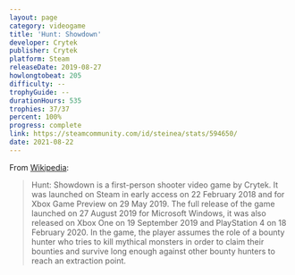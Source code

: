 ```yaml
---
layout: page
category: videogame
title: 'Hunt: Showdown'
developer: Crytek
publisher: Crytek
platform: Steam
releaseDate: 2019-08-27
howlongtobeat: 205
difficulty: --
trophyGuide: --
durationHours: 535
trophies: 37/37
percent: 100%
progress: complete
link: https://steamcommunity.com/id/steinea/stats/594650/
date: 2021-08-22
---
```


From [Wikipedia](https://en.wikipedia.org/wiki/Hunt:_Showdown):

> Hunt: Showdown is a first-person shooter video game by Crytek. It was launched on Steam in early access on 22 February 2018 and for Xbox Game Preview on 29 May 2019. The full release of the game launched on 27 August 2019 for Microsoft Windows, it was also released on Xbox One on 19 September 2019 and PlayStation 4 on 18 February 2020. In the game, the player assumes the role of a bounty hunter who tries to kill mythical monsters in order to claim their bounties and survive long enough against other bounty hunters to reach an extraction point.
